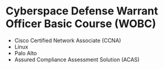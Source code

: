 # Cyberspace Defense Warrant Officer Basic Course (WOBC) 
* Cisco Certified Network Associate (CCNA)
* Linux
* Palo Alto
* Assured Compliance Assessment Solution (ACAS)
